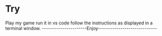 # Try
Play my game 
run it in vs code 
follow the instructions as displayed in a terminal window.
----------------------Enjoy-----------------------------
